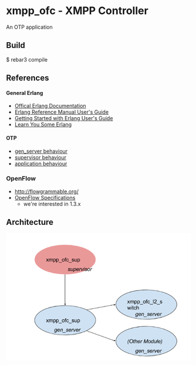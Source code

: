xmpp_ofc - XMPP Controller
=====

An OTP application

Build
-----

$ rebar3 compile

## References ##

#### General Erlang ####

* [Offical Erlang Documentation](http://www.erlang.org/doc/)
* [Erlang Reference Manual User's Guide](http://www.erlang.org/doc/reference_manual/users_guide.html)
* [Getting Started with Erlang User's Guide](http://www.erlang.org/doc/getting_started/users_guide.html)
* [Learn You Some Erlang](http://learnyousomeerlang.com/content)

#### OTP ####

* [gen_server behaviour](http://erlang.org/doc/design_principles/gen_server_concepts.html)
* [supervisor behaviour](http://erlang.org/doc/design_principles/sup_princ.html)
* [application behaviour](http://erlang.org/doc/design_principles/applications.html)

### OpenFlow ###

* http://flowgrammable.org/
* [OpenFlow Specifications](https://www.opennetworking.org/sdn-resources/technical-library)
  * we're interested in 1.3.x

## Architecture ##

![alt](img/arch.png)

